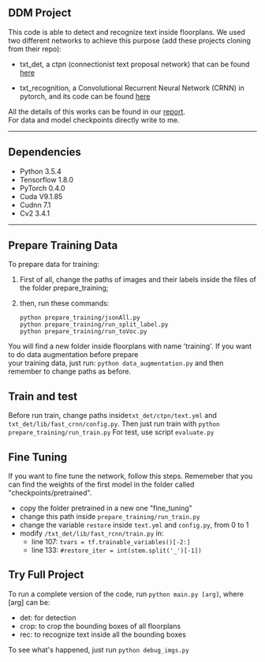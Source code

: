## DDM Project ##

This code is able to detect and recognize text inside floorplans. 
We used two different networks to achieve this purpose (add these projects cloning from their repo):

+ txt_det, a ctpn (connectionist text proposal network) that can be found 
[here](https://github.com/eragonruan/text-detection-ctpn)
* txt_recognition, a Convolutional Recurrent Neural Network (CRNN) in pytorch, and its code can be found
[here](https://github.com/meijieru/crnn.pytorch)

All the details of this works can be found in our <a href="https://drive.google.com/file/d/18L63UVQBivzCFA9xcP_imn7Hd6HP1Tws/view?usp=share_link">report</a>.<br>
For data and model checkpoints directly write to me.

***

## Dependencies ##
* Python 3.5.4
* Tensorflow 1.8.0
* PyTorch 0.4.0
* Cuda V9.1.85
* Cudnn 7.1
* Cv2 3.4.1

***

## Prepare Training Data ##
To prepare data for training:

1. First of all, change the paths of images and their labels inside the files of the folder prepare_training;
2. then, run these commands:

    `python prepare_training/jsonAll.py`  
	`python prepare_training/run_split_label.py`  
	`python prepare_training/run_toVoc.py`

You will find a new folder inside floorplans with name 'training'.
If you want to do data augmentation before prepare  
your training data, just run:
`python data_augmentation.py`
and then remember to change paths as before.

## Train and test ##
Before run train, change paths inside`txt_det/ctpn/text.yml` and `txt_det/lib/fast_crnn/config.py`.
Then just run train with `python prepare_training/run_train.py`
For test, use script `evaluate.py`

## Fine Tuning ##
If you want to fine tune the network, follow this steps. Rememeber that
you can find the weights of the first model in the folder called
"checkpoints/pretrained".

* copy the folder pretrained in a new one "fine_tuning"
* change this path inside `prepare_training/run_train.py`
* change the variable `restore` inside `text.yml` and `config.py`, from 0 to 1
* modify `/txt_det/lib/fast_rcnn/train.py` in:
	* line 107: `tvars = tf.trainable_variables()[-2:]`
	* line 133: `#restore_iter = int(stem.split('_')[-1])`

## Try Full Project ##
To run a complete version of the code, run `python main.py [arg]`, where [arg] can be:

* det: for detection
* crop: to crop the bounding boxes of all floorplans
* rec: to recognize text inside all the bounding boxes

To see what's happened, just run `python debug_imgs.py`
